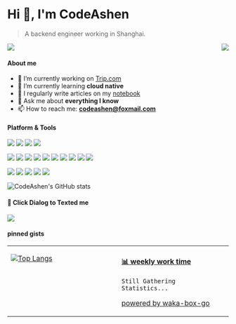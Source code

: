 # Hi 👋, I'm CodeAshen

> A backend engineer working in Shanghai.

<p>
  <a href="https://count.getloli.com/get/@codeashen/"><img src="https://count.getloli.com/get/@codeashen"></a>
  <img src="https://weather-icon.journeyad.repl.co/@shanghai?v=1" align="right">
</p>

#### About me

- 🔭 I’m currently working on [Trip.com](www.trip.com)
- 🌱 I’m currently learning **cloud native**
- 📝 I regularly write articles on my [notebook](https://codeashen.github.io/notes/#/)
- 💬 Ask me about **everything I know**
- 📫 How to reach me: **codeashen@foxmail.com**

#### Platform & Tools

[![](https://img.shields.io/badge/-AWS-232F3E?style=flat-square&logo=Amazon-AWS&logoColor=ffffff)](https://aws.amazon.com/)
[![](https://img.shields.io/badge/-Alibaba%20Cloud-FF6A00?style=flat-square&logo=Alibaba-Cloud&logoColor=ffffff)](https://www.aliyun.com/)
[![](https://img.shields.io/badge/-Docker-2496ED?style=flat-square&logo=Docker&logoColor=ffffff)](https://www.docker.com/)
[![](https://img.shields.io/badge/-Kubernetes-326CE5?style=flat-square&logo=Kubernetes&logoColor=ffffff)](https://kubernetes.io/)

[![](https://img.shields.io/badge/-Java-3A75B0?style=flat-square&logo=OpenJDK&logoColor=ffffff)](https://www.java.com/)
[![](https://img.shields.io/badge/-Python-3776AB?style=flat-square&logo=Python&logoColor=ffffff)](https://www.python.org/)
[![](https://img.shields.io/badge/-Spring-6DB33F?style=flat-square&logo=Spring&logoColor=ffffff)](https://spring.io/)
[![](https://img.shields.io/badge/-MySQL-4479A1?style=flat-square&logo=MySQL&logoColor=ffffff)](https://www.mysql.com/)
[![](https://img.shields.io/badge/-Redis-DC382D?style=flat-square&logo=Redis&logoColor=ffffff)](https://redis.io/)
[![](https://img.shields.io/badge/-Elastic-005571?style=flat-square&logo=Elatic&logoColor=ffffff)](https://www.elastic.co/cn/)
[![](https://img.shields.io/badge/-RocketMQ-D77310?style=flat-square&logo=Apache-Rocketmq&logoColor=ffffff)](https://rocketmq.apache.org/)
[![](https://img.shields.io/badge/-RabbitMQ-FF6600?style=flat-square&logo=RabbitMQ&logoColor=ffffff)](https://www.rabbitmq.com/)
[![](https://img.shields.io/badge/-Maven-C71A36?style=flat-square&logo=Apache-Maven&logoColor=ffffff)](https://maven.apache.org/)
[![](https://img.shields.io/badge/-Gradle-02303A?style=flat-square&logo=Gradle&logoColor=ffffff)](https://gradle.org/)

[![](https://img.shields.io/badge/-HTML5-E34F26?style=flat-square&logo=HTML5&logoColor=white)](https://html.spec.whatwg.org/)
[![](https://img.shields.io/badge/-CSS3-1572B6?style=flat-square&logo=CSS3&logoColor=white)](https://www.w3.org/Style/CSS/)
[![](https://img.shields.io/badge/-JavaScript-F7DF1E?style=flat-square&logo=JavaScript&logoColor=white)](https://www.ecma-international.org/)
[![](https://img.shields.io/badge/-Node.js-43853D?style=flat-square&logo=Node.js&logoColor=ffffff)](https://nodejs.org/)
[![](https://img.shields.io/badge/-React-61DAFB?style=flat-square&logo=React&logoColor=ffffff)](https://reactjs.org/)

![CodeAshen's GitHub stats](https://github-readme-stats.vercel.app/api?username=codeashen&hide=issues&show_icons=true)

#### 💬 Click Dialog to Texted me

[![](https://chat.getloli.com/room/@codeashen.github/svg?width=600&height=280&limit=20&theme=light&title=codeashen@github:%20~&fontSize=13)](https://chat.getloli.com/room/@codeashen.github?title=CodeAshen%E7%9A%84%E7%95%99%E8%A8%80%E6%9D%BF)

#### pinned gists

<table>
<tr>
<td valign="top" width="50%">

[![Top Langs](https://github-readme-stats.vercel.app/api/top-langs/?username=codeashen&layout=compact)](https://github.com/anuraghazra/github-readme-stats)

</td>
<td valign="top" width="50%">
  
<!-- waka-box start -->
#### <a href="https://gist.github.com/b8a76e2f77fae9f88c83d7724b8260e5" target="_blank">📊 weekly work time</a>
```text
Still Gathering Statistics...
```
<!-- Powered by https://github.com/journey-ad/waka-box-go . -->
<!-- waka-box end -->
[powered by waka-box-go](https://github.com/codeashen/waka-box-go)

</td>
</tr>
</table>






<!--
### 
**codeashen/codeashen** is a ✨ _special_ ✨ repository because its `README.md` (this file) appears on your GitHub profile.

Here are some ideas to get you started:

- 🔭 I’m currently working on ...
- 🌱 I’m currently learning ...
- 👯 I’m looking to collaborate on ...
- 🤔 I’m looking for help with ...
- 💬 Ask me about ...
- 📫 How to reach me: ...
- 😄 Pronouns: ...
- ⚡ Fun fact: ...
-->
